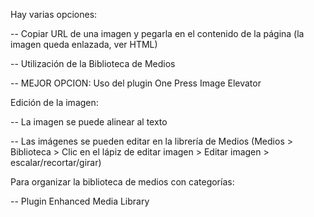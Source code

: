Hay varias opciones:

-- Copiar URL de una imagen y pegarla en el contenido de la página \(la imagen queda enlazada, ver HTML\)

-- Utilización de la Biblioteca de Medios

-- MEJOR OPCION: Uso del plugin One Press Image Elevator



Edición de la imagen:

-- La imagen se puede alinear al texto

-- Las imágenes se pueden editar en la librería de Medios \(Medios &gt; Biblioteca &gt; Clic en el lápiz de editar imagen &gt; Editar imagen &gt; escalar/recortar/girar\)



Para organizar la biblioteca de medios con categorías:

-- Plugin Enhanced Media Library

